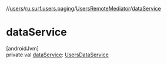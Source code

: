 //[users](../../../index.md)/[ru.surf.users.paging](../index.md)/[UsersRemoteMediator](index.md)/[dataService](data-service.md)

# dataService

[androidJvm]\
private val [dataService](data-service.md): [UsersDataService](../../ru.surf.users.services.dataService/-users-data-service/index.md)
